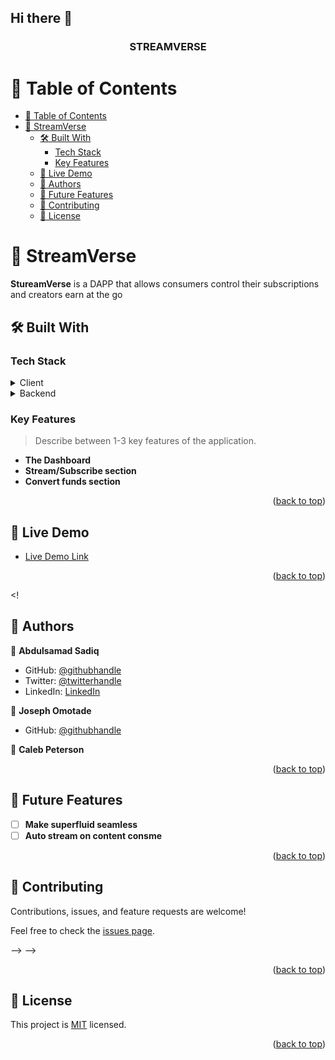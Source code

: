 ## Hi there 👋



<a name="readme-top"></a>


<div align="center">
  

  <h3><b>STREAMVERSE</b></h3>

</div>

<!-- TABLE OF CONTENTS -->

# 📗 Table of Contents

- [📗 Table of Contents](#-table-of-contents)
- [📖 StreamVerse ](#-streamverse-)
  - [🛠 Built With ](#-built-with-)
    - [Tech Stack ](#tech-stack-)
    - [Key Features ](#key-features-)
  - [🚀 Live Demo ](#-live-demo-)
  - [👥 Authors ](#-authors-)
  - [🔭 Future Features ](#-future-features-)
  - [🤝 Contributing ](#-contributing-)
  - [📝 License ](#-license-)

<!-- PROJECT DESCRIPTION -->

# 📖 StreamVerse <a name="about-project"></a>

**StureamVerse** is a DAPP that allows consumers control their subscriptions and creators earn at the go

## 🛠 Built With <a name="built-with"></a>

### Tech Stack <a name="tech-stack"></a>

<details>
  <summary>Client</summary>
  <ul>
    <li><a href="">ReactJS</a></li>
    <li><a href="">TailWindCSS</a></li>
  </ul>
</details>



<details>
<summary>Backend</summary>
  <ul>
    <li><a href="https://www.json.org">Solidity</a></li>
    <li><a href="https://www.json.org">Superfluid</a></li>
  </ul>
</details>

<!-- Features -->

### Key Features <a name="key-features"></a>

> Describe between 1-3 key features of the application.

- **The Dashboard**
- **Stream/Subscribe section**
- **Convert funds section**

<p align="right">(<a href="#readme-top">back to top</a>)</p>

<!-- LIVE DEMO -->

## 🚀 Live Demo <a name="live-demo"></a>

- [Live Demo Link](https://google.com)

<p align="right">(<a href="#readme-top">back to top</a>)</p>


<!

<!-- AUTHORS -->

## 👥 Authors <a name="authors"></a>

👤 **Abdulsamad Sadiq**

- GitHub: [@githubhandle](https://github.com/Otaiki1)
- Twitter: [@twitterhandle](https://twitter.com/otaikisadiq)
- LinkedIn: [LinkedIn](https://www.linkedin.com/in/abdulsamad-sadiq-30026a193)

👤 **Joseph Omotade**

- GitHub: [@githubhandle](https://github.com/joeephwild)

👤 **Caleb Peterson**


<p align="right">(<a href="#readme-top">back to top</a>)</p>

<!-- FUTURE FEATURES -->

## 🔭 Future Features <a name="future-features"></a>


- [ ] **Make superfluid seamless**
- [ ] **Auto stream on content consme**

<p align="right">(<a href="#readme-top">back to top</a>)</p>

<!-- CONTRIBUTING -->

## 🤝 Contributing <a name="contributing"></a>

Contributions, issues, and feature requests are welcome!

Feel free to check the [issues page](../../issues/).
<!-- 
<p align="right">(<a href="#readme-top">back to top</a>)</p> -->

<!-- SUPPORT -->
<!-- 
## ⭐️ Show your support <a name="support"></a>

> Write a message to encourage readers to support your project

If you like this project...

<p align="right">(<a href="#readme-top">back to top</a>)</p>

<!-- ACKNOWLEDGEMENTS -->

<!-- ## 🙏 Acknowledgments <a name="acknowledgements"></a> -->
<!-- 
> Give credit to everyone who inspired your codebase.
<!--  -->
<!-- I would like to thank... --> -->

<!-- <p align="right">(<a href="#readme-top">back to top</a>)</p> --> -->

<!-- FAQ (optional) -->

<!-- ## ❓ FAQ (OPTIONAL) <a name="faq"></a>

> Add at least 2 questions new developers would ask when they decide to use your project.

- **[Question_1]**

  - [Answer_1]

- **[Question_2]**

  - [Answer_2] -->

<p align="right">(<a href="#readme-top">back to top</a>)</p>

<!-- LICENSE -->

## 📝 License <a name="license"></a>

This project is [MIT](./LICENSE) licensed.



<p align="right">(<a href="#readme-top">back to top</a>)</p>
